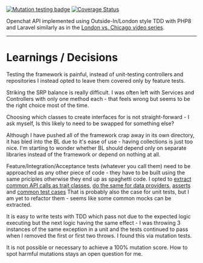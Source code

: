[![Mutation testing badge](https://img.shields.io/endpoint?style=flat&url=https%3A%2F%2Fbadge-api.stryker-mutator.io%2Fgithub.com%2Fdarksworm%2Fopenchat_kata_outside_in%2Fmaster)](https://dashboard.stryker-mutator.io/reports/github.com/darksworm/openchat_kata_outside_in/master) [![Coverage Status](https://coveralls.io/repos/github/darksworm/openchat_kata_outside_in/badge.svg?branch=master)](https://coveralls.io/github/darksworm/openchat_kata_outside_in?branch=master)

Openchat API implemented using Outside-In/London style TDD with PHP8 and Laravel similarly as in the [London vs. Chicago video series]( https://cleancoders.com/series/comparativeDesign).

---

# Learnings / Decisions

Testing the framework is painful, instead of unit-testing controllers and repositories I instead opted to leave them covered only by feature tests.

Striking the SRP balance is really difficult. I was often left with Services and Controllers with only one method each - that feels wrong but seems to be the right choice most of the time.

Choosing which classes to create interfaces for is not straight-forward - I ask myself, Is this likely to need to be swapped for something else? 

Although I have pushed all of the framework crap away in its own directory, it has bled into the BL due to it's ease of use - having collections is just too nice. I'm starting to wonder whether BL should depend only on separate libraries instead of the framework or depend on nothing at all.

Feature/Integration/Acceptance tests (whatever you call them) need to be approached as any other piece of code - they have to be built using the same priciples otherwise they end up as spaghetti code. I opted to [extract common API calls as trait classes](https://github.com/darksworm/openchat_kata_outside_in/tree/master/laravel/tests/Feature/API), [do the same for data providers](https://github.com/darksworm/openchat_kata_outside_in/tree/master/laravel/tests/Feature/Providers), [asserts](https://github.com/darksworm/openchat_kata_outside_in/blob/master/laravel/tests/Feature/Shared/AssertsDateTimes.php) and [common test cases](https://github.com/darksworm/openchat_kata_outside_in/blob/master/laravel/tests/Feature/Shared/TestsEndpointExistence.php)
That is probably also the case for unit tests, but I am yet to refactor them - seems like some common mocks can be extracted.

It is easy to write tests with TDD which pass not due to the expected logic executing but the next logic having the same effect - I was throwing 3 instances of the same exception in a unit and the tests continued to pass when I removed the first or first two throws. I found this via mutation tests.

It is not possible or necessary to achieve a 100% mutation score. How to spot harmful mutations stays an open question for me.
